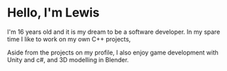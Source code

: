 # Hello, I'm Lewis
I'm 16 years old and it is my dream to be a software developer. In my spare time I like to work on my own C++ projects,

Aside from the projects on my profile, I also enjoy game development with Unity and c#, and 3D modelling in Blender.
